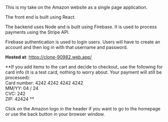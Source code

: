 This is my take on the Amazon website as a single page application.

The front end is built using React.

The backend uses Node and is built using Firebase. It is used to process payments using the Stripe API.

Firebase authentication is used to login users. Users will have to create an account and then log in with that username and password.

**Hosted at**: https://clone-90982.web.app/

**If you add items to the cart and decide to checkout, use the following for card info (it is a test card, nothing to worry about. Your payment will still be processed):  
Card number: 4242 4242 4242 4242  
MM/YY: 04 / 24  
CVC: 242  
ZIP: 42424  **

Click on the Amazon logo in the header if you want to go to the homepage or use the back button in your browser window.
